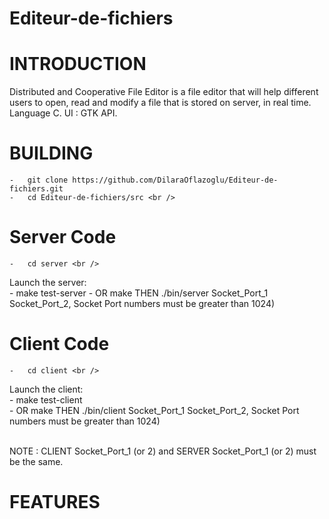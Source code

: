 # Editeur-de-fichiers

# INTRODUCTION
Distributed and Cooperative File Editor is a file editor that will help different users to open, read and modify a file that is stored on server, in real time.
Language C. UI : GTK API.


# BUILDING
	-	git clone https://github.com/DilaraOflazoglu/Editeur-de-fichiers.git
	-	cd Editeur-de-fichiers/src <br />
	
	
# Server Code
	-	cd server <br />
Launch the server:  <br />
	-	make test-server 
	-	OR make THEN ./bin/server Socket_Port_1 Socket_Port_2, Socket Port numbers must be greater than 1024)  <br />

# Client Code
	-	cd client <br />
Launch the client:  <br />
	-	make test-client <br />
	-	OR make THEN ./bin/client Socket_Port_1 Socket_Port_2, Socket Port numbers must be greater than 1024)  <br /> <br />
	
NOTE : CLIENT Socket_Port_1 (or 2) and SERVER Socket_Port_1 (or 2) must be the same. <br />

# FEATURES
	
